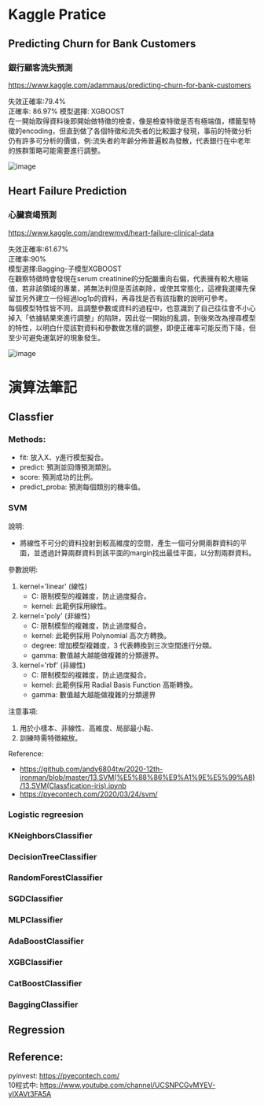 
# Kaggle Pratice

## Predicting Churn for Bank Customers  
### 銀行顧客流失預測  
https://www.kaggle.com/adammaus/predicting-churn-for-bank-customers  

失效正確率:79.4%  
正確率: 86.97%
模型選擇: XGBOOST  
  在一開始取得資料後即開始做特徵的檢查，像是檢查特徵是否有極端值，標籤型特徵的encoding，但直到做了各個特徵和流失者的比較圖才發現，事前的特徵分析仍有許多可分析的價值，例:流失者的年齡分佈普遍較為發散，代表銀行在中老年的族群策略可能需要進行調整。  

  
![image](https://user-images.githubusercontent.com/34003955/124261984-0c081180-db64-11eb-9473-95661273f76d.png)
  
  
  
  
## Heart Failure Prediction  
### 心臟衰竭預測  
https://www.kaggle.com/andrewmvd/heart-failure-clinical-data  

失效正確率:61.67%  
正確率:90%  
模型選擇:Bagging-子模型XGBOOST   
  在觀察特徵時會發現在serum creatinine的分配嚴重向右偏，代表擁有較大極端值，若非該領域的專業，將無法判但是否該剃除，或使其常態化，這裡我選擇先保留並另外建立一份經過log1p的資料，再尋找是否有該指數的說明可參考。  
  每個模型特性皆不同，且調整參數或資料的過程中，也意識到了自己往往會不小心掉入「依據結果來進行調整」的陷阱，因此從一開始的亂調，到後來改為搜尋模型的特性，以明白什麼該對資料和參數做怎樣的調整，即便正確率可能反而下降，但至少可避免運氣好的現象發生。  

![image](https://user-images.githubusercontent.com/34003955/124262095-2fcb5780-db64-11eb-8a8a-4562cff39db5.png)

  
  
# 演算法筆記  

## Classfier 
### Methods:  
* fit: 放入X、y進行模型擬合。  
* predict: 預測並回傳預測類別。  
* score: 預測成功的比例。   
* predict_proba: 預測每個類別的機率值。  




  
### SVM 
說明:  
*  將線性不可分的資料投射到較高維度的空間，產生一個可分開兩群資料的平面，並透過計算兩群資料到該平面的margin找出最佳平面，以分割兩群資料。  

參數說明:  
1. kernel='linear' (線性)  
    *    C: 限制模型的複雜度，防止過度擬合。  
    *    kernel: 此範例採用線性。  
2. kernel='poly' (非線性)  
    * C: 限制模型的複雜度，防止過度擬合。    
    * kernel: 此範例採用 Polynomial 高次方轉換。    
    * degree: 增加模型複雜度，3 代表轉換到三次空間進行分類。    
    * gamma: 數值越大越能做複雜的分類邊界。  
3. kernel='rbf' (非線性)  
    * C: 限制模型的複雜度，防止過度擬合。  
    * kernel: 此範例採用 Radial Basis Function 高斯轉換。  
    * gamma: 數值越大越能做複雜的分類邊界  
    
注意事項:  
1.    用於小樣本、非線性、高維度、局部最小點、
1.    訓練時需特徵縮放。  
    
Reference:  
*  https://github.com/andy6804tw/2020-12th-ironman/blob/master/13.SVM(%E5%88%86%E9%A1%9E%E5%99%A8)/13.SVM(Classfication-iris).ipynb  
*  https://pyecontech.com/2020/03/24/svm/


### Logistic regreesion 

### KNeighborsClassifier   
### DecisionTreeClassifier  
### RandomForestClassifier  
### SGDClassifier  
### MLPClassifier  
### AdaBoostClassifier  
### XGBClassifier  
### CatBoostClassifier  
### BaggingClassifier  

## Regression  


## Reference:
pyinvest:  https://pyecontech.com/  
10程式中:  https://www.youtube.com/channel/UCSNPCGvMYEV-yIXAVt3FA5A  

